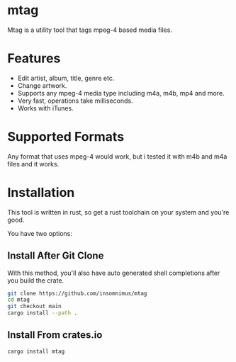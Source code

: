 # mtag

Mtag is a utility tool that tags mpeg-4  based media files.

# Features

-	Edit artist, album, title, genre etc.
-	Change artwork.
-	Supports any mpeg-4 media type including m4a, m4b, mp4 and more.
-	Very fast, operations take milliseconds.
-	Works with iTunes.

# Supported Formats

Any format that uses mpeg-4 would work, but i tested it with m4b and m4a files and it works.

# Installation

This tool is written in rust, so get a rust toolchain on your system and you're good.

You have two options:

## Install After Git Clone

With this method, you'll also have auto generated shell completions after you build the crate.

```sh
git clone https://github.com/insomnimus/mtag
cd mtag
git checkout main
cargo install --path .
```

## Install From crates.io

`cargo install mtag`
